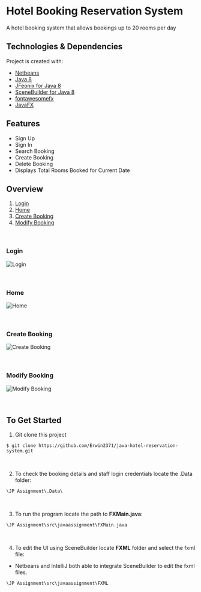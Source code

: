 # Hotel Booking Reservation System
A hotel booking system that allows bookings up to 20 rooms per day

## Technologies & Dependencies
Project is created with:
* [Netbeans](https://netbeans.apache.org/download/index.html)
* [Java 8](https://www.oracle.com/java/technologies/javase-jre8-downloads.html)
* [JFeonix for Java 8](https://github.com/sshahine/JFoenix)
* [SceneBuilder for Java 8](https://gluonhq.com/products/scene-builder/)
* [fontawesomefx](https://bitbucket.org/Jerady/fontawesomefx/downloads/fontawesomefx-8.9.jar)
* [JavaFX](https://gluonhq.com/products/javafx/)

## Features
* Sign Up 
* Sign In
* Search Booking
* Create Booking
* Delete Booking
* Displays Total Rooms Booked for Current Date

## Overview
1. [Login](#login)
2. [Home](#home)
3. [Create Booking](#create-booking)
4. [Modify Booking](#modify-booking)
<br/><br/><br/>

### Login
![Login](https://github.com/Erwin2371/java-hotel-reservation-system/blob/main/Screenshots/Hotel%20Reservation%20System%20Login.png)
<br/><br/><br/>

### Home
![Home](https://github.com/Erwin2371/java-hotel-reservation-system/blob/main/Screenshots/Hotel%20Reservation%20System%20Home.png)
<br/><br/><br/>

### Create Booking
![Create Booking](https://github.com/Erwin2371/java-hotel-reservation-system/blob/main/Screenshots/Hotel%20Reservation%20System%20Add%20Booking.png)
<br/><br/><br/>

### Modify Booking
![Modify Booking](https://github.com/Erwin2371/java-hotel-reservation-system/blob/main/Screenshots/Hotel%20Reservation%20System%20Modify%20Booking.png)
<br/><br/><br/>

## To Get Started
1.  Git clone this project
```
$ git clone https://github.com/Erwin2371/java-hotel-reservation-system.git
```
<br/>

2. To check the booking details and staff login credentials locate the .Data folder:
```
\JP Assignment\.Data\
```
<br/>

3. To run the program locate the path to **FXMain.java**:
```
\JP Assignment\src\javaassignment\FXMain.java
```
<br/>

4. To edit the UI using SceneBuilder locate **FXML** folder and select the fxml file:
  * Netbeans and IntelliJ both able to integrate SceneBuilder to edit the fxml files.
```
\JP Assignment\src\javaassignment\FXML
```
<br/>
